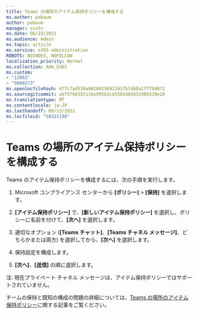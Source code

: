 ```yaml
---
title: Teams の場所のアイテム保持ポリシーを構成する
ms.author: pebaum
author: pebaum
manager: scotv
ms.date: 06/23/2021
ms.audience: Admin
ms.topic: article
ms.service: o365-administration
ROBOTS: NOINDEX, NOFOLLOW
localization_priority: Normal
ms.collection: Adm_O365
ms.custom:
- "12063"
- "9000273"
ms.openlocfilehash: 4f7c7ad539a90204256911017bfd68a1f77b0072
ms.sourcegitcommit: ab75f66355116e995b3cb5505465b31989339e28
ms.translationtype: MT
ms.contentlocale: ja-JP
ms.lasthandoff: 08/13/2021
ms.locfileid: "58321198"
---
```

# <a name="configure-retention-policies-for-teams-locations"></a>Teams の場所のアイテム保持ポリシーを構成する

Teams のアイテム保持ポリシーを構成するには、次の手順を実行します。

1. Microsoft コンプライアンス センターから **[ポリシー]** > **[保持]** を選択します。

1. **[アイテム保持ポリシー]** で、**[新しいアイテム保持ポリシー]** を選択し、ポリシーに名前を付けて、**[次へ]** を選択します。

1. 適切なオプション (**[Teams チャット]**、**[Teams チャネル メッセージ]**、どちらかまたは両方) を選択してから、**[次へ]** を選択します。

1. 保持設定を構成します。 

1. **[次へ]**、**[送信]** の順に選択します。

注: 現在プライベート チャネル メッセージは、アイテム保持ポリシーではサポートされていません。

チームの保持と既知の構成の問題の詳細については、[Teams の場所のアイテム保持ポリシー](https://docs.microsoft.com/microsoft-365/compliance/create-retention-policies#retention-policy-for-teams-locations)に関する記事をご覧ください。

